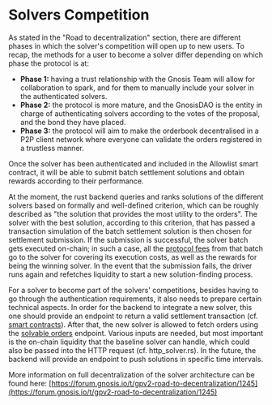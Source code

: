 # Solvers Competition

As stated in the "Road to decentralization" section, there are different phases in which the solver's competition will open up to new users. To recap, the methods for a user to become a solver differ depending on which phase the protocol is at:

* **Phase 1:** having a trust relationship with the Gnosis Team will allow for collaboration to spark, and for them to manually include your solver in the authenticated solvers.
* **Phase 2:** the protocol is more mature, and the GnosisDAO is the entity in charge of authenticating solvers according to the votes of the proposal, and the bond they have placed.
* **Phase 3:** the protocol will aim to make the orderbook decentralised in a P2P client network where everyone can validate the orders registered in a trustless manner.

Once the solver has been authenticated and included in the Allowlist smart contract, it will be able to submit batch settlement solutions and obtain rewards according to their performance.

At the moment, the rust backend queries and ranks solutions of the different solvers based on formally and well-defined criterion, which can be roughly described as "the solution that provides the most utility to the orders". The solver with the best solution, according to this criterion, that has passed a transaction simulation of the batch settlement solution is then chosen for settlement submission. If the submission is successful, the solver batch gets executed on-chain; in such a case, all the [protocol fees](../../overview/definitions) from that batch go to the solver for covering its execution costs, as well as the rewards for being the winning solver. In the event that the submission fails, the driver runs again and refetches liquidity to start a new solution-finding process.

For a solver to become part of the solvers' competitions, besides having to go through the authentication requirements, it also needs to prepare certain technical aspects. In order for the backend to integrate a new solver, this one should provide an endpoint to return a valid settlement transaction (cf. [smart contracts](https://github.com/gnosis/gp-v2-contracts/blob/main/src/contracts/GPv2Settlement.sol#L121)). After that, the new solver is allowed to fetch orders using the [solvable orders](https://protocol-mainnet.dev.gnosisdev.com/api/#/default/get\_api\_v1\_solvable\_orders) endpoint. Various inputs are needed, but most important is the on-chain liquidity that the baseline solver can handle, which could also be passed into the HTTP request (cf. http\_solver.rs). In the future, the backend will provide an endpoint to push solutions in specific time intervals.

More information on full decentralization of the solver architecture can be found here: [https://forum.gnosis.io/t/gpv2-road-to-decentralization/1245](https://forum.gnosis.io/t/gpv2-road-to-decentralization/1245)
